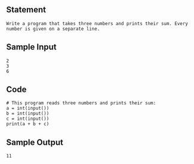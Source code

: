 ## Statement
```
Write a program that takes three numbers and prints their sum. Every number is given on a separate line.
```
## Sample Input
```
2
3
6
```
## Code
```
# This program reads three numbers and prints their sum:
a = int(input())
b = int(input())
c = int(input())
print(a + b + c)
```
## Sample Output
```
11
```
